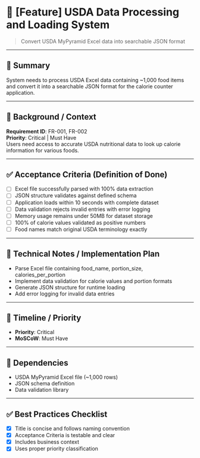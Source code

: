 # 🔖 [Feature] USDA Data Processing and Loading System
> Convert USDA MyPyramid Excel data into searchable JSON format

---

## 🎯 Summary
System needs to process USDA Excel data containing ~1,000 food items and convert it into a searchable JSON format for the calorie counter application.

---

## 🧩 Background / Context
**Requirement ID**: FR-001, FR-002  
**Priority**: Critical | Must Have  
Users need access to accurate USDA nutritional data to look up calorie information for various foods.

---

## ✅ Acceptance Criteria (Definition of Done)
- [ ] Excel file successfully parsed with 100% data extraction
- [ ] JSON structure validates against defined schema  
- [ ] Application loads within 10 seconds with complete dataset
- [ ] Data validation rejects invalid entries with error logging
- [ ] Memory usage remains under 50MB for dataset storage
- [ ] 100% of calorie values validated as positive numbers
- [ ] Food names match original USDA terminology exactly

---

## 🧪 Technical Notes / Implementation Plan
- Parse Excel file containing food_name, portion_size, calories_per_portion
- Implement data validation for calorie values and portion formats
- Generate JSON structure for runtime loading
- Add error logging for invalid data entries

---

## 📅 Timeline / Priority
- **Priority**: Critical
- **MoSCoW**: Must Have

---

## 🔗 Dependencies
- USDA MyPyramid Excel file (~1,000 rows)
- JSON schema definition
- Data validation library

---

## ✅ Best Practices Checklist
- [x] Title is concise and follows naming convention  
- [x] Acceptance Criteria is testable and clear  
- [x] Includes business context  
- [x] Uses proper priority classification